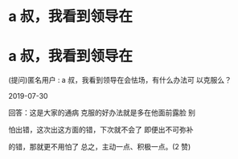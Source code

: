 # a 叔，我看到领导在

# a 叔，我看到领导在

(提问)匿名用户 : a 叔，我看到领导在会怯场，有什么办法可 以克服么？

2019-07-30

回答：这是大家的通病 克服的好办法就是多在他面前露脸 别

怕出错，这次出这方面的错，下次就不会了 即便出不可弥补

的错，那就更不用怕了 总之，主动一点、积极一点。(2 赞)